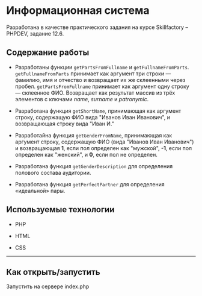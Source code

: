 # Информационная система
Разработана в качестве практического задания на курсе Skillfactory &ndash; PHPDEV, задание 12.6.

## Содержание работы

* Разработаны функции `getPartsFromFullname` и `getFullnameFromParts`. `getFullnameFromParts` принимает как аргумент три строки — фамилию, имя и отчество и возвращает их же склеенными через пробел. `getPartsFromFullname` принимает как аргумент одну строку — склеенное ФИО. Возвращает как результат массив из трёх элементов с ключами *name*, *surname* и *patronymic*.

* Разработана функция `getShortName`, принимающая как аргумент строку, содержащую ФИО вида "Иванов Иван Иванович", и возвращающая строку вида "Иван И."

* Разработайна функция `getGenderFromName`, принимающая как аргумент строку, содержащую ФИО (вида "Иванов Иван Иванович") и возвращающая **1**, если пол определен как "мужской", **-1**, если пол определен как "женский", и **0**, если пол не определен. 

* Разработана функция `getGenderDescription` для определения полового состава аудитории.

* Разработана функция `getPerfectPartner` для определения «идеальной» пары.

## Используемые технологии

* PHP

* HTML

* CSS
---
## Как открыть/запустить

Запустить на сервере index.php

